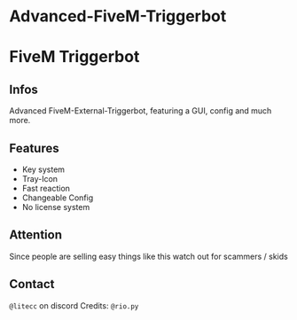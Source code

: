 # Advanced-FiveM-Triggerbot

# FiveM Triggerbot

## Infos
Advanced FiveM-External-Triggerbot, featuring a GUI, config and much more.

## Features
- Key system
- Tray-Icon
- Fast reaction
- Changeable Config
- No license system

## Attention
Since people are selling easy things like this watch out for scammers / skids

## Contact
`@litecc` on discord
Credits: `@rio.py`
